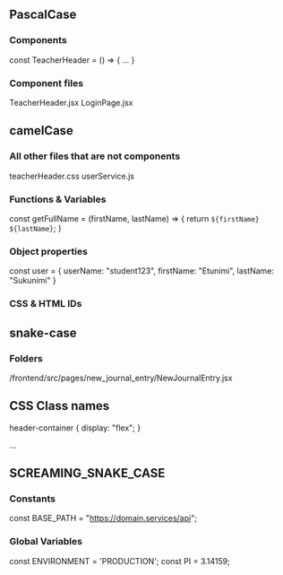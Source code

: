 
## PascalCase

### Components
const TeacherHeader = () => {
   ...
}

### Component files
TeacherHeader.jsx
LoginPage.jsx



## camelCase

### All other files that are not components
teacherHeader.css
userService.js

### Functions & Variables
const getFullName = (firstName, lastName) => {
    return `${firstName} ${lastName}`;
}

### Object properties
const user = {
  userName: "student123",
  firstName: "Etunimi",
  lastName: "Sukunimi"
}

### CSS & HTML IDs



## snake-case

### Folders
/frontend/src/pages/new_journal_entry/NewJournalEntry.jsx

## CSS Class names
header-container {
    display: "flex";
}

<div className="header-container">
  ...
</div>



## SCREAMING_SNAKE_CASE

### Constants
const BASE_PATH = "https://domain.services/api";

### Global Variables
const ENVIRONMENT = 'PRODUCTION';
const PI = 3.14159;
